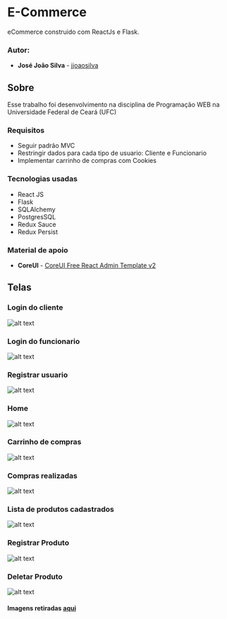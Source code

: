 # E-Commerce
eCommerce construido com ReactJs e Flask.

### Autor:

* **José João Silva** - [jjoaosilva](https://github.com/jjoaosilva/)

## Sobre
Esse trabalho foi desenvolvimento na disciplina de Programação WEB na Universidade Federal de Ceará (UFC)

### Requisitos

* Seguir padrão MVC
* Restringir dados para cada tipo de usuario: Cliente e Funcionario
* Implementar carrinho de compras com Cookies

### Tecnologias usadas

* React JS
* Flask
* SQLAlchemy
* PostgresSQL
* Redux Sauce
* Redux Persist

### Material de apoio
* **CoreUI** - [CoreUI Free React Admin Template v2](https://github.com/coreui/coreui-free-react-admin-template)

## Telas
### Login do cliente
![alt text](https://github.com/jjoaosilva/ecommerce/blob/master/img/loginCliente.PNG?raw=true)
### Login do funcionario
![alt text](https://github.com/jjoaosilva/ecommerce/blob/master/img/LoginFuncionario.PNG?raw=true)
### Registrar usuario
![alt text](https://github.com/jjoaosilva/ecommerce/blob/master/img/registrar.PNG?raw=true)
### Home
![alt text](https://github.com/jjoaosilva/ecommerce/blob/master/img/home.PNG?raw=true)
### Carrinho de compras
![alt text](https://github.com/jjoaosilva/ecommerce/blob/master/img/carrinho.PNG?raw=true)
### Compras realizadas
![alt text](https://github.com/jjoaosilva/ecommerce/blob/master/img/vendas.PNG?raw=true)
### Lista de produtos cadastrados
![alt text](https://github.com/jjoaosilva/ecommerce/blob/master/img/dataTable.PNG?raw=true)
### Registrar Produto
![alt text](https://github.com/jjoaosilva/ecommerce/blob/master/img/novoProduto.PNG?raw=true)
### Deletar Produto
![alt text](https://github.com/jjoaosilva/ecommerce/blob/master/img/deletar.PNG?raw=true)

#### Imagens retiradas [aqui](https://www.zeedog.com.br/)
